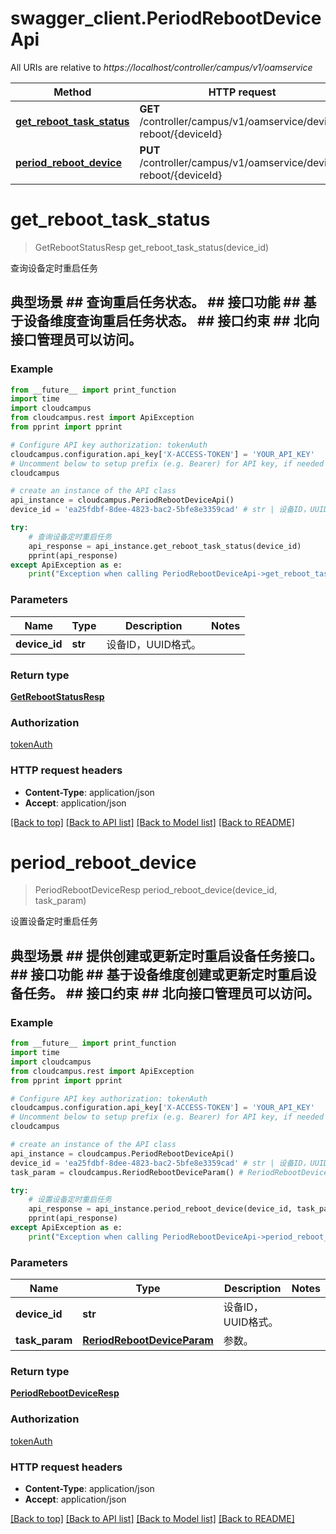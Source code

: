 # swagger_client.PeriodRebootDeviceApi

All URIs are relative to *https://localhost/controller/campus/v1/oamservice*

Method | HTTP request | Description
------------- | ------------- | -------------
[**get_reboot_task_status**](PeriodRebootDeviceApi.md#get_reboot_task_status) | **GET** /controller/campus/v1/oamservice/device-reboot/{deviceId} | 查询设备定时重启任务
[**period_reboot_device**](PeriodRebootDeviceApi.md#period_reboot_device) | **PUT** /controller/campus/v1/oamservice/device-reboot/{deviceId} | 设置设备定时重启任务


# **get_reboot_task_status**
> GetRebootStatusResp get_reboot_task_status(device_id)

查询设备定时重启任务

## 典型场景 ##    查询重启任务状态。 ## 接口功能 ##    基于设备维度查询重启任务状态。 ## 接口约束 ##    北向接口管理员可以访问。 

### Example 
```python
from __future__ import print_function
import time
import cloudcampus
from cloudcampus.rest import ApiException
from pprint import pprint

# Configure API key authorization: tokenAuth
cloudcampus.configuration.api_key['X-ACCESS-TOKEN'] = 'YOUR_API_KEY'
# Uncomment below to setup prefix (e.g. Bearer) for API key, if needed
cloudcampus

# create an instance of the API class
api_instance = cloudcampus.PeriodRebootDeviceApi()
device_id = 'ea25fdbf-8dee-4823-bac2-5bfe8e3359cad' # str | 设备ID，UUID格式。

try: 
    # 查询设备定时重启任务
    api_response = api_instance.get_reboot_task_status(device_id)
    pprint(api_response)
except ApiException as e:
    print("Exception when calling PeriodRebootDeviceApi->get_reboot_task_status: %s\n" % e)
```

### Parameters

Name | Type | Description  | Notes
------------- | ------------- | ------------- | -------------
 **device_id** | **str**| 设备ID，UUID格式。 | 

### Return type

[**GetRebootStatusResp**](GetRebootStatusResp.md)

### Authorization

[tokenAuth](../README.md#tokenAuth)

### HTTP request headers

 - **Content-Type**: application/json
 - **Accept**: application/json

[[Back to top]](#) [[Back to API list]](../README.md#documentation-for-api-endpoints) [[Back to Model list]](../README.md#documentation-for-models) [[Back to README]](../README.md)

# **period_reboot_device**
> PeriodRebootDeviceResp period_reboot_device(device_id, task_param)

设置设备定时重启任务

## 典型场景 ##    提供创建或更新定时重启设备任务接口。 ## 接口功能 ##    基于设备维度创建或更新定时重启设备任务。 ## 接口约束 ##    北向接口管理员可以访问。 

### Example 
```python
from __future__ import print_function
import time
import cloudcampus
from cloudcampus.rest import ApiException
from pprint import pprint

# Configure API key authorization: tokenAuth
cloudcampus.configuration.api_key['X-ACCESS-TOKEN'] = 'YOUR_API_KEY'
# Uncomment below to setup prefix (e.g. Bearer) for API key, if needed
cloudcampus

# create an instance of the API class
api_instance = cloudcampus.PeriodRebootDeviceApi()
device_id = 'ea25fdbf-8dee-4823-bac2-5bfe8e3359cad' # str | 设备ID，UUID格式。
task_param = cloudcampus.ReriodRebootDeviceParam() # ReriodRebootDeviceParam | 参数。

try: 
    # 设置设备定时重启任务
    api_response = api_instance.period_reboot_device(device_id, task_param)
    pprint(api_response)
except ApiException as e:
    print("Exception when calling PeriodRebootDeviceApi->period_reboot_device: %s\n" % e)
```

### Parameters

Name | Type | Description  | Notes
------------- | ------------- | ------------- | -------------
 **device_id** | **str**| 设备ID，UUID格式。 | 
 **task_param** | [**ReriodRebootDeviceParam**](ReriodRebootDeviceParam.md)| 参数。 | 

### Return type

[**PeriodRebootDeviceResp**](PeriodRebootDeviceResp.md)

### Authorization

[tokenAuth](../README.md#tokenAuth)

### HTTP request headers

 - **Content-Type**: application/json
 - **Accept**: application/json

[[Back to top]](#) [[Back to API list]](../README.md#documentation-for-api-endpoints) [[Back to Model list]](../README.md#documentation-for-models) [[Back to README]](../README.md)

